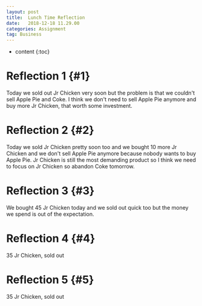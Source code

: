 ```yaml
---
layout: post
title:  Lunch Time Reflection
date:   2018-12-18 11.29.00
categories: Assignment
tag: Business
---
```

* content
{:toc}

Reflection 1		{#1}
====================================
Today we sold out Jr Chicken very soon but the problem is that we couldn't sell Apple Pie and Coke.
I think we don't need to sell Apple Pie anymore and buy more Jr Chicken, that worth some investment.

Reflection 2        {#2}
====
Today we sold Jr Chicken pretty soon too and we bought 10 more Jr Chicken and we don't sell Apple Pie anymore because nobody wants to buy Apple Pie.
Jr Chicken is still the most demanding product so I think we need to focus on Jr Chicken so abandon Coke tomorrow.

Reflection 3        {#3}
=====
We bought 45 Jr Chicken today and we sold out quick too but the money we spend is out of the expectation.

Reflection 4        {#4}
====
35 Jr Chicken, sold out 

Reflection 5        {#5}
====
35 Jr Chicken, sold out